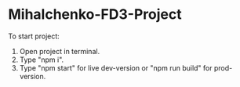 # Mihalchenko-FD3-Project

To start project:

1. Open project in terminal.
2. Type "npm i".
3. Type "npm start" for live dev-version or "npm run build" for prod-version.
